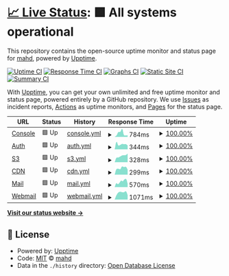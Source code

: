 # [📈 Live Status](https://status.mahd.cloud): <!--live status--> **🟩 All systems operational**

This repository contains the open-source uptime monitor and status page for [mahd](https://mahd.dev), powered by [Upptime](https://github.com/upptime/upptime).

[![Uptime CI](https://github.com/mahd-dev/mahd-cloud-status/workflows/Uptime%20CI/badge.svg)](https://github.com/mahd-dev/mahd-cloud-status/actions?query=workflow%3A%22Uptime+CI%22)
[![Response Time CI](https://github.com/mahd-dev/mahd-cloud-status/workflows/Response%20Time%20CI/badge.svg)](https://github.com/mahd-dev/mahd-cloud-status/actions?query=workflow%3A%22Response+Time+CI%22)
[![Graphs CI](https://github.com/mahd-dev/mahd-cloud-status/workflows/Graphs%20CI/badge.svg)](https://github.com/mahd-dev/mahd-cloud-status/actions?query=workflow%3A%22Graphs+CI%22)
[![Static Site CI](https://github.com/mahd-dev/mahd-cloud-status/workflows/Static%20Site%20CI/badge.svg)](https://github.com/mahd-dev/mahd-cloud-status/actions?query=workflow%3A%22Static+Site+CI%22)
[![Summary CI](https://github.com/mahd-dev/mahd-cloud-status/workflows/Summary%20CI/badge.svg)](https://github.com/mahd-dev/mahd-cloud-status/actions?query=workflow%3A%22Summary+CI%22)

With [Upptime](https://upptime.js.org), you can get your own unlimited and free uptime monitor and status page, powered entirely by a GitHub repository. We use [Issues](https://github.com/mahd-dev/mahd-cloud-status/issues) as incident reports, [Actions](https://github.com/mahd-dev/mahd-cloud-status/actions) as uptime monitors, and [Pages](https://status.mahd.cloud) for the status page.

<!--start: status pages-->
<!-- This summary is generated by Upptime (https://github.com/upptime/upptime) -->
<!-- Do not edit this manually, your changes will be overwritten -->
<!-- prettier-ignore -->
| URL | Status | History | Response Time | Uptime |
| --- | ------ | ------- | ------------- | ------ |
| <img alt="" src="https://icons.duckduckgo.com/ip3/console.mahd.cloud.ico" height="13"> [Console](https://console.mahd.cloud) | 🟩 Up | [console.yml](https://github.com/mahd-dev/mahd-cloud-status/commits/HEAD/history/console.yml) | <details><summary><img alt="Response time graph" src="./graphs/console/response-time-week.png" height="20"> 784ms</summary><br><a href="https://status.mahd.cloud/history/console"><img alt="Response time 919" src="https://img.shields.io/endpoint?url=https%3A%2F%2Fraw.githubusercontent.com%2Fmahd-dev%2Fmahd-cloud-status%2FHEAD%2Fapi%2Fconsole%2Fresponse-time.json"></a><br><a href="https://status.mahd.cloud/history/console"><img alt="24-hour response time 350" src="https://img.shields.io/endpoint?url=https%3A%2F%2Fraw.githubusercontent.com%2Fmahd-dev%2Fmahd-cloud-status%2FHEAD%2Fapi%2Fconsole%2Fresponse-time-day.json"></a><br><a href="https://status.mahd.cloud/history/console"><img alt="7-day response time 784" src="https://img.shields.io/endpoint?url=https%3A%2F%2Fraw.githubusercontent.com%2Fmahd-dev%2Fmahd-cloud-status%2FHEAD%2Fapi%2Fconsole%2Fresponse-time-week.json"></a><br><a href="https://status.mahd.cloud/history/console"><img alt="30-day response time 961" src="https://img.shields.io/endpoint?url=https%3A%2F%2Fraw.githubusercontent.com%2Fmahd-dev%2Fmahd-cloud-status%2FHEAD%2Fapi%2Fconsole%2Fresponse-time-month.json"></a><br><a href="https://status.mahd.cloud/history/console"><img alt="1-year response time 919" src="https://img.shields.io/endpoint?url=https%3A%2F%2Fraw.githubusercontent.com%2Fmahd-dev%2Fmahd-cloud-status%2FHEAD%2Fapi%2Fconsole%2Fresponse-time-year.json"></a></details> | <details><summary><a href="https://status.mahd.cloud/history/console">100.00%</a></summary><a href="https://status.mahd.cloud/history/console"><img alt="All-time uptime 100.00%" src="https://img.shields.io/endpoint?url=https%3A%2F%2Fraw.githubusercontent.com%2Fmahd-dev%2Fmahd-cloud-status%2FHEAD%2Fapi%2Fconsole%2Fuptime.json"></a><br><a href="https://status.mahd.cloud/history/console"><img alt="24-hour uptime 100.00%" src="https://img.shields.io/endpoint?url=https%3A%2F%2Fraw.githubusercontent.com%2Fmahd-dev%2Fmahd-cloud-status%2FHEAD%2Fapi%2Fconsole%2Fuptime-day.json"></a><br><a href="https://status.mahd.cloud/history/console"><img alt="7-day uptime 100.00%" src="https://img.shields.io/endpoint?url=https%3A%2F%2Fraw.githubusercontent.com%2Fmahd-dev%2Fmahd-cloud-status%2FHEAD%2Fapi%2Fconsole%2Fuptime-week.json"></a><br><a href="https://status.mahd.cloud/history/console"><img alt="30-day uptime 100.00%" src="https://img.shields.io/endpoint?url=https%3A%2F%2Fraw.githubusercontent.com%2Fmahd-dev%2Fmahd-cloud-status%2FHEAD%2Fapi%2Fconsole%2Fuptime-month.json"></a><br><a href="https://status.mahd.cloud/history/console"><img alt="1-year uptime 100.00%" src="https://img.shields.io/endpoint?url=https%3A%2F%2Fraw.githubusercontent.com%2Fmahd-dev%2Fmahd-cloud-status%2FHEAD%2Fapi%2Fconsole%2Fuptime-year.json"></a></details>
| <img alt="" src="https://icons.duckduckgo.com/ip3/auth.mahd.cloud.ico" height="13"> [Auth](https://auth.mahd.cloud/debug/healthz) | 🟩 Up | [auth.yml](https://github.com/mahd-dev/mahd-cloud-status/commits/HEAD/history/auth.yml) | <details><summary><img alt="Response time graph" src="./graphs/auth/response-time-week.png" height="20"> 344ms</summary><br><a href="https://status.mahd.cloud/history/auth"><img alt="Response time 309" src="https://img.shields.io/endpoint?url=https%3A%2F%2Fraw.githubusercontent.com%2Fmahd-dev%2Fmahd-cloud-status%2FHEAD%2Fapi%2Fauth%2Fresponse-time.json"></a><br><a href="https://status.mahd.cloud/history/auth"><img alt="24-hour response time 268" src="https://img.shields.io/endpoint?url=https%3A%2F%2Fraw.githubusercontent.com%2Fmahd-dev%2Fmahd-cloud-status%2FHEAD%2Fapi%2Fauth%2Fresponse-time-day.json"></a><br><a href="https://status.mahd.cloud/history/auth"><img alt="7-day response time 344" src="https://img.shields.io/endpoint?url=https%3A%2F%2Fraw.githubusercontent.com%2Fmahd-dev%2Fmahd-cloud-status%2FHEAD%2Fapi%2Fauth%2Fresponse-time-week.json"></a><br><a href="https://status.mahd.cloud/history/auth"><img alt="30-day response time 307" src="https://img.shields.io/endpoint?url=https%3A%2F%2Fraw.githubusercontent.com%2Fmahd-dev%2Fmahd-cloud-status%2FHEAD%2Fapi%2Fauth%2Fresponse-time-month.json"></a><br><a href="https://status.mahd.cloud/history/auth"><img alt="1-year response time 309" src="https://img.shields.io/endpoint?url=https%3A%2F%2Fraw.githubusercontent.com%2Fmahd-dev%2Fmahd-cloud-status%2FHEAD%2Fapi%2Fauth%2Fresponse-time-year.json"></a></details> | <details><summary><a href="https://status.mahd.cloud/history/auth">100.00%</a></summary><a href="https://status.mahd.cloud/history/auth"><img alt="All-time uptime 100.00%" src="https://img.shields.io/endpoint?url=https%3A%2F%2Fraw.githubusercontent.com%2Fmahd-dev%2Fmahd-cloud-status%2FHEAD%2Fapi%2Fauth%2Fuptime.json"></a><br><a href="https://status.mahd.cloud/history/auth"><img alt="24-hour uptime 100.00%" src="https://img.shields.io/endpoint?url=https%3A%2F%2Fraw.githubusercontent.com%2Fmahd-dev%2Fmahd-cloud-status%2FHEAD%2Fapi%2Fauth%2Fuptime-day.json"></a><br><a href="https://status.mahd.cloud/history/auth"><img alt="7-day uptime 100.00%" src="https://img.shields.io/endpoint?url=https%3A%2F%2Fraw.githubusercontent.com%2Fmahd-dev%2Fmahd-cloud-status%2FHEAD%2Fapi%2Fauth%2Fuptime-week.json"></a><br><a href="https://status.mahd.cloud/history/auth"><img alt="30-day uptime 100.00%" src="https://img.shields.io/endpoint?url=https%3A%2F%2Fraw.githubusercontent.com%2Fmahd-dev%2Fmahd-cloud-status%2FHEAD%2Fapi%2Fauth%2Fuptime-month.json"></a><br><a href="https://status.mahd.cloud/history/auth"><img alt="1-year uptime 100.00%" src="https://img.shields.io/endpoint?url=https%3A%2F%2Fraw.githubusercontent.com%2Fmahd-dev%2Fmahd-cloud-status%2FHEAD%2Fapi%2Fauth%2Fuptime-year.json"></a></details>
| <img alt="" src="https://icons.duckduckgo.com/ip3/s3.mahd.cloud.ico" height="13"> [S3](https://s3.mahd.cloud) | 🟩 Up | [s3.yml](https://github.com/mahd-dev/mahd-cloud-status/commits/HEAD/history/s3.yml) | <details><summary><img alt="Response time graph" src="./graphs/s3/response-time-week.png" height="20"> 328ms</summary><br><a href="https://status.mahd.cloud/history/s3"><img alt="Response time 307" src="https://img.shields.io/endpoint?url=https%3A%2F%2Fraw.githubusercontent.com%2Fmahd-dev%2Fmahd-cloud-status%2FHEAD%2Fapi%2Fs3%2Fresponse-time.json"></a><br><a href="https://status.mahd.cloud/history/s3"><img alt="24-hour response time 444" src="https://img.shields.io/endpoint?url=https%3A%2F%2Fraw.githubusercontent.com%2Fmahd-dev%2Fmahd-cloud-status%2FHEAD%2Fapi%2Fs3%2Fresponse-time-day.json"></a><br><a href="https://status.mahd.cloud/history/s3"><img alt="7-day response time 328" src="https://img.shields.io/endpoint?url=https%3A%2F%2Fraw.githubusercontent.com%2Fmahd-dev%2Fmahd-cloud-status%2FHEAD%2Fapi%2Fs3%2Fresponse-time-week.json"></a><br><a href="https://status.mahd.cloud/history/s3"><img alt="30-day response time 308" src="https://img.shields.io/endpoint?url=https%3A%2F%2Fraw.githubusercontent.com%2Fmahd-dev%2Fmahd-cloud-status%2FHEAD%2Fapi%2Fs3%2Fresponse-time-month.json"></a><br><a href="https://status.mahd.cloud/history/s3"><img alt="1-year response time 307" src="https://img.shields.io/endpoint?url=https%3A%2F%2Fraw.githubusercontent.com%2Fmahd-dev%2Fmahd-cloud-status%2FHEAD%2Fapi%2Fs3%2Fresponse-time-year.json"></a></details> | <details><summary><a href="https://status.mahd.cloud/history/s3">100.00%</a></summary><a href="https://status.mahd.cloud/history/s3"><img alt="All-time uptime 100.00%" src="https://img.shields.io/endpoint?url=https%3A%2F%2Fraw.githubusercontent.com%2Fmahd-dev%2Fmahd-cloud-status%2FHEAD%2Fapi%2Fs3%2Fuptime.json"></a><br><a href="https://status.mahd.cloud/history/s3"><img alt="24-hour uptime 100.00%" src="https://img.shields.io/endpoint?url=https%3A%2F%2Fraw.githubusercontent.com%2Fmahd-dev%2Fmahd-cloud-status%2FHEAD%2Fapi%2Fs3%2Fuptime-day.json"></a><br><a href="https://status.mahd.cloud/history/s3"><img alt="7-day uptime 100.00%" src="https://img.shields.io/endpoint?url=https%3A%2F%2Fraw.githubusercontent.com%2Fmahd-dev%2Fmahd-cloud-status%2FHEAD%2Fapi%2Fs3%2Fuptime-week.json"></a><br><a href="https://status.mahd.cloud/history/s3"><img alt="30-day uptime 100.00%" src="https://img.shields.io/endpoint?url=https%3A%2F%2Fraw.githubusercontent.com%2Fmahd-dev%2Fmahd-cloud-status%2FHEAD%2Fapi%2Fs3%2Fuptime-month.json"></a><br><a href="https://status.mahd.cloud/history/s3"><img alt="1-year uptime 100.00%" src="https://img.shields.io/endpoint?url=https%3A%2F%2Fraw.githubusercontent.com%2Fmahd-dev%2Fmahd-cloud-status%2FHEAD%2Fapi%2Fs3%2Fuptime-year.json"></a></details>
| <img alt="" src="https://icons.duckduckgo.com/ip3/cdn.mahd.cloud.ico" height="13"> [CDN](https://cdn.mahd.cloud) | 🟩 Up | [cdn.yml](https://github.com/mahd-dev/mahd-cloud-status/commits/HEAD/history/cdn.yml) | <details><summary><img alt="Response time graph" src="./graphs/cdn/response-time-week.png" height="20"> 299ms</summary><br><a href="https://status.mahd.cloud/history/cdn"><img alt="Response time 302" src="https://img.shields.io/endpoint?url=https%3A%2F%2Fraw.githubusercontent.com%2Fmahd-dev%2Fmahd-cloud-status%2FHEAD%2Fapi%2Fcdn%2Fresponse-time.json"></a><br><a href="https://status.mahd.cloud/history/cdn"><img alt="24-hour response time 231" src="https://img.shields.io/endpoint?url=https%3A%2F%2Fraw.githubusercontent.com%2Fmahd-dev%2Fmahd-cloud-status%2FHEAD%2Fapi%2Fcdn%2Fresponse-time-day.json"></a><br><a href="https://status.mahd.cloud/history/cdn"><img alt="7-day response time 299" src="https://img.shields.io/endpoint?url=https%3A%2F%2Fraw.githubusercontent.com%2Fmahd-dev%2Fmahd-cloud-status%2FHEAD%2Fapi%2Fcdn%2Fresponse-time-week.json"></a><br><a href="https://status.mahd.cloud/history/cdn"><img alt="30-day response time 302" src="https://img.shields.io/endpoint?url=https%3A%2F%2Fraw.githubusercontent.com%2Fmahd-dev%2Fmahd-cloud-status%2FHEAD%2Fapi%2Fcdn%2Fresponse-time-month.json"></a><br><a href="https://status.mahd.cloud/history/cdn"><img alt="1-year response time 302" src="https://img.shields.io/endpoint?url=https%3A%2F%2Fraw.githubusercontent.com%2Fmahd-dev%2Fmahd-cloud-status%2FHEAD%2Fapi%2Fcdn%2Fresponse-time-year.json"></a></details> | <details><summary><a href="https://status.mahd.cloud/history/cdn">100.00%</a></summary><a href="https://status.mahd.cloud/history/cdn"><img alt="All-time uptime 100.00%" src="https://img.shields.io/endpoint?url=https%3A%2F%2Fraw.githubusercontent.com%2Fmahd-dev%2Fmahd-cloud-status%2FHEAD%2Fapi%2Fcdn%2Fuptime.json"></a><br><a href="https://status.mahd.cloud/history/cdn"><img alt="24-hour uptime 100.00%" src="https://img.shields.io/endpoint?url=https%3A%2F%2Fraw.githubusercontent.com%2Fmahd-dev%2Fmahd-cloud-status%2FHEAD%2Fapi%2Fcdn%2Fuptime-day.json"></a><br><a href="https://status.mahd.cloud/history/cdn"><img alt="7-day uptime 100.00%" src="https://img.shields.io/endpoint?url=https%3A%2F%2Fraw.githubusercontent.com%2Fmahd-dev%2Fmahd-cloud-status%2FHEAD%2Fapi%2Fcdn%2Fuptime-week.json"></a><br><a href="https://status.mahd.cloud/history/cdn"><img alt="30-day uptime 100.00%" src="https://img.shields.io/endpoint?url=https%3A%2F%2Fraw.githubusercontent.com%2Fmahd-dev%2Fmahd-cloud-status%2FHEAD%2Fapi%2Fcdn%2Fuptime-month.json"></a><br><a href="https://status.mahd.cloud/history/cdn"><img alt="1-year uptime 100.00%" src="https://img.shields.io/endpoint?url=https%3A%2F%2Fraw.githubusercontent.com%2Fmahd-dev%2Fmahd-cloud-status%2FHEAD%2Fapi%2Fcdn%2Fuptime-year.json"></a></details>
| <img alt="" src="https://icons.duckduckgo.com/ip3/stalwart.mahd.email.ico" height="13"> [Mail](https://stalwart.mahd.email/jmap) | 🟩 Up | [mail.yml](https://github.com/mahd-dev/mahd-cloud-status/commits/HEAD/history/mail.yml) | <details><summary><img alt="Response time graph" src="./graphs/mail/response-time-week.png" height="20"> 570ms</summary><br><a href="https://status.mahd.cloud/history/mail"><img alt="Response time 501" src="https://img.shields.io/endpoint?url=https%3A%2F%2Fraw.githubusercontent.com%2Fmahd-dev%2Fmahd-cloud-status%2FHEAD%2Fapi%2Fmail%2Fresponse-time.json"></a><br><a href="https://status.mahd.cloud/history/mail"><img alt="24-hour response time 336" src="https://img.shields.io/endpoint?url=https%3A%2F%2Fraw.githubusercontent.com%2Fmahd-dev%2Fmahd-cloud-status%2FHEAD%2Fapi%2Fmail%2Fresponse-time-day.json"></a><br><a href="https://status.mahd.cloud/history/mail"><img alt="7-day response time 570" src="https://img.shields.io/endpoint?url=https%3A%2F%2Fraw.githubusercontent.com%2Fmahd-dev%2Fmahd-cloud-status%2FHEAD%2Fapi%2Fmail%2Fresponse-time-week.json"></a><br><a href="https://status.mahd.cloud/history/mail"><img alt="30-day response time 511" src="https://img.shields.io/endpoint?url=https%3A%2F%2Fraw.githubusercontent.com%2Fmahd-dev%2Fmahd-cloud-status%2FHEAD%2Fapi%2Fmail%2Fresponse-time-month.json"></a><br><a href="https://status.mahd.cloud/history/mail"><img alt="1-year response time 501" src="https://img.shields.io/endpoint?url=https%3A%2F%2Fraw.githubusercontent.com%2Fmahd-dev%2Fmahd-cloud-status%2FHEAD%2Fapi%2Fmail%2Fresponse-time-year.json"></a></details> | <details><summary><a href="https://status.mahd.cloud/history/mail">100.00%</a></summary><a href="https://status.mahd.cloud/history/mail"><img alt="All-time uptime 99.96%" src="https://img.shields.io/endpoint?url=https%3A%2F%2Fraw.githubusercontent.com%2Fmahd-dev%2Fmahd-cloud-status%2FHEAD%2Fapi%2Fmail%2Fuptime.json"></a><br><a href="https://status.mahd.cloud/history/mail"><img alt="24-hour uptime 100.00%" src="https://img.shields.io/endpoint?url=https%3A%2F%2Fraw.githubusercontent.com%2Fmahd-dev%2Fmahd-cloud-status%2FHEAD%2Fapi%2Fmail%2Fuptime-day.json"></a><br><a href="https://status.mahd.cloud/history/mail"><img alt="7-day uptime 100.00%" src="https://img.shields.io/endpoint?url=https%3A%2F%2Fraw.githubusercontent.com%2Fmahd-dev%2Fmahd-cloud-status%2FHEAD%2Fapi%2Fmail%2Fuptime-week.json"></a><br><a href="https://status.mahd.cloud/history/mail"><img alt="30-day uptime 99.84%" src="https://img.shields.io/endpoint?url=https%3A%2F%2Fraw.githubusercontent.com%2Fmahd-dev%2Fmahd-cloud-status%2FHEAD%2Fapi%2Fmail%2Fuptime-month.json"></a><br><a href="https://status.mahd.cloud/history/mail"><img alt="1-year uptime 99.96%" src="https://img.shields.io/endpoint?url=https%3A%2F%2Fraw.githubusercontent.com%2Fmahd-dev%2Fmahd-cloud-status%2FHEAD%2Fapi%2Fmail%2Fuptime-year.json"></a></details>
| <img alt="" src="https://icons.duckduckgo.com/ip3/mahd.email.ico" height="13"> [Webmail](https://mahd.email) | 🟩 Up | [webmail.yml](https://github.com/mahd-dev/mahd-cloud-status/commits/HEAD/history/webmail.yml) | <details><summary><img alt="Response time graph" src="./graphs/webmail/response-time-week.png" height="20"> 1071ms</summary><br><a href="https://status.mahd.cloud/history/webmail"><img alt="Response time 876" src="https://img.shields.io/endpoint?url=https%3A%2F%2Fraw.githubusercontent.com%2Fmahd-dev%2Fmahd-cloud-status%2FHEAD%2Fapi%2Fwebmail%2Fresponse-time.json"></a><br><a href="https://status.mahd.cloud/history/webmail"><img alt="24-hour response time 707" src="https://img.shields.io/endpoint?url=https%3A%2F%2Fraw.githubusercontent.com%2Fmahd-dev%2Fmahd-cloud-status%2FHEAD%2Fapi%2Fwebmail%2Fresponse-time-day.json"></a><br><a href="https://status.mahd.cloud/history/webmail"><img alt="7-day response time 1071" src="https://img.shields.io/endpoint?url=https%3A%2F%2Fraw.githubusercontent.com%2Fmahd-dev%2Fmahd-cloud-status%2FHEAD%2Fapi%2Fwebmail%2Fresponse-time-week.json"></a><br><a href="https://status.mahd.cloud/history/webmail"><img alt="30-day response time 1033" src="https://img.shields.io/endpoint?url=https%3A%2F%2Fraw.githubusercontent.com%2Fmahd-dev%2Fmahd-cloud-status%2FHEAD%2Fapi%2Fwebmail%2Fresponse-time-month.json"></a><br><a href="https://status.mahd.cloud/history/webmail"><img alt="1-year response time 876" src="https://img.shields.io/endpoint?url=https%3A%2F%2Fraw.githubusercontent.com%2Fmahd-dev%2Fmahd-cloud-status%2FHEAD%2Fapi%2Fwebmail%2Fresponse-time-year.json"></a></details> | <details><summary><a href="https://status.mahd.cloud/history/webmail">100.00%</a></summary><a href="https://status.mahd.cloud/history/webmail"><img alt="All-time uptime 58.35%" src="https://img.shields.io/endpoint?url=https%3A%2F%2Fraw.githubusercontent.com%2Fmahd-dev%2Fmahd-cloud-status%2FHEAD%2Fapi%2Fwebmail%2Fuptime.json"></a><br><a href="https://status.mahd.cloud/history/webmail"><img alt="24-hour uptime 100.00%" src="https://img.shields.io/endpoint?url=https%3A%2F%2Fraw.githubusercontent.com%2Fmahd-dev%2Fmahd-cloud-status%2FHEAD%2Fapi%2Fwebmail%2Fuptime-day.json"></a><br><a href="https://status.mahd.cloud/history/webmail"><img alt="7-day uptime 100.00%" src="https://img.shields.io/endpoint?url=https%3A%2F%2Fraw.githubusercontent.com%2Fmahd-dev%2Fmahd-cloud-status%2FHEAD%2Fapi%2Fwebmail%2Fuptime-week.json"></a><br><a href="https://status.mahd.cloud/history/webmail"><img alt="30-day uptime 35.59%" src="https://img.shields.io/endpoint?url=https%3A%2F%2Fraw.githubusercontent.com%2Fmahd-dev%2Fmahd-cloud-status%2FHEAD%2Fapi%2Fwebmail%2Fuptime-month.json"></a><br><a href="https://status.mahd.cloud/history/webmail"><img alt="1-year uptime 58.35%" src="https://img.shields.io/endpoint?url=https%3A%2F%2Fraw.githubusercontent.com%2Fmahd-dev%2Fmahd-cloud-status%2FHEAD%2Fapi%2Fwebmail%2Fuptime-year.json"></a></details>

<!--end: status pages-->

[**Visit our status website →**](https://status.mahd.cloud)

## 📄 License

- Powered by: [Upptime](https://github.com/upptime/upptime)
- Code: [MIT](./LICENSE) © [mahd](https://mahd.dev)
- Data in the `./history` directory: [Open Database License](https://opendatacommons.org/licenses/odbl/1-0/)
